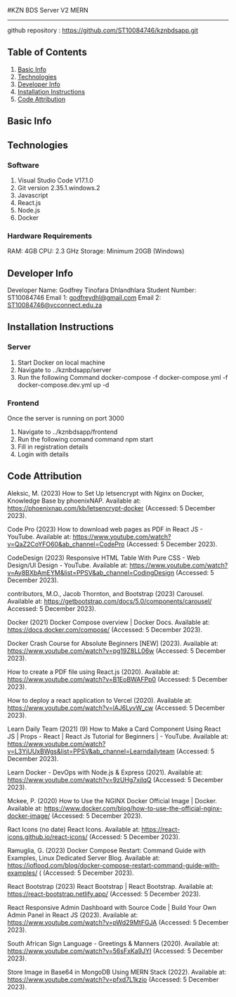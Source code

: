  #KZN BDS Server V2  MERN
***
github repository : https://github.com/ST10084746/kznbdsapp.git

## Table of Contents
1. [Basic Info](#basic-info)
2. [Technologies](#technologies)
3. [Developer Info](#developer-info)
4. [Installation Instructions](#installation-instructions)
4. [Code Attribution](#code-attribution)



## Basic Info



## Technologies 
### Software 
1. Visual Studio Code V17.1.0
2. Git version 2.35.1.windows.2
3. Javascript
4. React.js
5. Node.js
6. Docker 


### Hardware Requirements
RAM: 4GB
CPU: 2.3 GHz
Storage: Minimum 20GB (Windows)

## Developer Info
Developer Name: Godfrey Tinofara Dhlandhlara
Student Number: ST10084746
Email 1: godfreydhl@gmail.com
Email 2: ST10084746@vcconnect.edu.za

## Installation Instructions
### Server
1. Start Docker on local machine
2. Navigate to ../kznbdsapp/server
3. Run the following Command
 docker-compose -f docker-compose.yml -f docker-compose.dev.yml up -d

### Frontend 
Once the server is running on port 3000
1. Navigate to ../kznbdsapp/frontend
2. Run the following comand command 
	npm start
3. Fill in registration details 
4. Login with details 


## Code Attribution



Aleksic, M. (2023) How to Set Up letsencrypt with Nginx on Docker, Knowledge Base by phoenixNAP.
Available at: https://phoenixnap.com/kb/letsencrypt-docker
(Accessed: 5 December 2023).

Code Pro (2023) How to download web pages as PDF in React JS - YouTube.
Available at: https://www.youtube.com/watch?v=QaZ2CoYFO60&ab_channel=CodePro
(Accessed: 5 December 2023).

CodeDesign (2023) Responsive HTML Table With Pure CSS - Web Design/UI Design - YouTube.
Available at: https://www.youtube.com/watch?v=Ay8BXbAmEYM&list=PPSV&ab_channel=CodingDesign
(Accessed: 5 December 2023).

contributors, M.O., Jacob Thornton, and Bootstrap (2023) Carousel.
Available at: https://getbootstrap.com/docs/5.0/components/carousel/ 
Accessed: 5 December 2023).

Docker (2021) Docker Compose overview | Docker Docs.
 Available at: https://docs.docker.com/compose/ 
(Accessed: 5 December 2023).

Docker Crash Course for Absolute Beginners [NEW] (2023).
Available at: https://www.youtube.com/watch?v=pg19Z8LL06w 
(Accessed: 5 December 2023).

How to create a PDF file using React.js (2020).
Available at: https://www.youtube.com/watch?v=B1EoBWAFPp0 
(Accessed: 5 December 2023).

How to deploy a react application to Vercel (2020).
Available at: https://www.youtube.com/watch?v=lAJ6LyvW_cw 
(Accessed: 5 December 2023).

Learn Daily Team (2021) (9) How to Make a Card Component Using React JS | Props - React | React Js Tutorial for Beginners | - YouTube.
Available at: https://www.youtube.com/watch?v=L3YjUUxBWgs&list=PPSV&ab_channel=Learndailyteam 
(Accessed: 5 December 2023).

Learn Docker - DevOps with Node.js & Express (2021).
Available at: https://www.youtube.com/watch?v=9zUHg7xjIqQ
(Accessed: 5 December 2023).

Mckee, P. (2020) How to Use the NGINX Docker Official Image | Docker.
Available at: https://www.docker.com/blog/how-to-use-the-official-nginx-docker-image/
(Accessed: 5 December 2023).

Ract Icons (no date) React Icons.
Available at: https://react-icons.github.io/react-icons/
(Accessed: 5 December 2023).

Ramuglia, G. (2023) Docker Compose Restart: Command Guide with Examples, Linux Dedicated Server Blog.
Available at: https://ioflood.com/blog/docker-compose-restart-command-guide-with-examples/ (
(Accessed: 5 December 2023).

React Bootstrap (2023) React Bootstrap | React Bootstrap.
Available at: https://react-bootstrap.netlify.app/ 
(Accessed: 5 December 2023).

React Responsive Admin Dashboard with Source Code | Build Your Own Admin Panel in React JS (2023).
Available at: https://www.youtube.com/watch?v=pWd29MtFGJA 
(Accessed: 5 December 2023).

South African Sign Language - Greetings & Manners (2020). 
Available at: https://www.youtube.com/watch?v=56sFxKa9JYI 
(Accessed: 5 December 2023).

Store Image in Base64 in MongoDB Using MERN Stack (2022).
Available at: https://www.youtube.com/watch?v=pfxd7L1kzio 
(Accessed: 5 December 2023).






